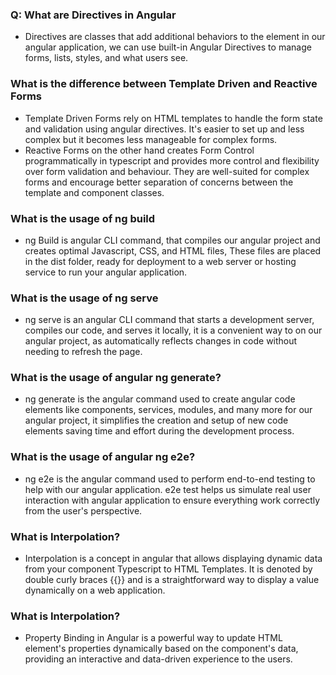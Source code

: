 ### Q: What are Directives in Angular
   - Directives are classes that add additional behaviors to the element in our angular application, we can use built-in Angular Directives to manage forms, lists, styles, and what users see.

### What is the difference between Template Driven and Reactive Forms
   - Template Driven Forms rely on HTML templates to handle the form state and validation using angular directives. It's easier to set up and less complex but it becomes less manageable for complex forms.
   - Reactive Forms on the other hand creates Form Control programmatically in typescript and provides more control and flexibility over form validation and behaviour. They are well-suited for complex forms and encourage better separation of concerns between the template and component classes.

### What is the usage of ng build
 - ng Build is angular CLI command, that compiles our angular project and creates optimal Javascript, CSS, and HTML files, These files are placed in the dist folder, ready for deployment to a web server or hosting service to run your angular application.

### What is the usage of ng serve
 - ng serve is an angular CLI command that starts a development server, compiles our code, and serves it locally, it is a convenient way to on our angular project, as automatically reflects changes in code without needing to refresh the page.

### What is the usage of angular ng generate?
 - ng generate is the angular command used to create angular code elements like components, services, modules, and many more for our angular project, it simplifies the creation and setup of new code elements saving time and effort during the development process.

### What is the usage of angular ng e2e?
 - ng e2e is the angular command used to perform end-to-end testing to help with our angular application. e2e test helps us simulate real user interaction with angular application to ensure everything work correctly from the user's perspective.

### What is Interpolation?
 - Interpolation is a concept in angular that allows displaying dynamic data from your component Typescript to HTML Templates. It is denoted by double curly braces {{}} and is a straightforward way to display a value dynamically on a web application.

### What is Interpolation?
 - Property Binding in Angular is a powerful way to update HTML element's properties dynamically based on the component's data, providing an interactive and data-driven experience to the users.




